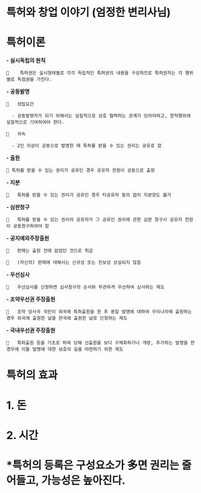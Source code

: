 # **특허와 창업 이야기 (엄정한 변리사님)**

# 특허이론

  **-	실시독립의 원칙**

    	 특허권은 실시형태별로 각각 독립적인 특허권의 내용을 구성하므로 특허권자는 각 행위별로 독점권을 가진다.

  **-	공동발명**

    	성립요건

      -	공동발명자가 되기 위해서는 실질적으로 상호 협력하는 관계가 있어야하고, 창작행위에 실질적으로 기여하여야 한다.

    	귀속

      -	2인 이상이 공동으로 발명한 때 특허를 받을 수 있는 권리는 공유로 함

  **-	출원**

     특허를 받을 수 있는 권리가 공유인 경우 공유자 전원이 공동으로 출원

  **-	지분**

    	특허를 받을 수 있는 권리가 공유인 경우 타공유자 동의 없이 지분양도 불가

  **-	심판청구**

    	특허를 받을 수 있는 권리의 공유자가 그 공유인 권리에 관한 심판 청구시 공유자 전원이 공동청구하여야 함

  **-	공지예외주장출원**

    	판매는 출원 전에 없었던 것으로 취급

    	(자신의) 판매에 대해서는 신규성 또는 진보성 상실되지 않음

  **-	우선심사**
  
    	우선심사를 신청하면 심사청구의 순서와 무관하게 우선하여 심사하는 제도

  **-	조약우선권 주장출원**
    
    	조약 당사국 국민이 외국에 특허출원을 한 후 동일 발명에 대하여 우리나라에 출원하는 경우 외국에 출원한 날을 한국에 출원한 날로 인정하는 제도

  **-	국내우선권 주장출원**
    
    	특허출원 등을 기초로 하여 당해 선출원을 보다 구체화하거나 개량, 추가하는 발명을 한경우에 이들 발명에 대한 보호의 길을 마련하기 위한 제도

  # **특허의 효과**

  # 1.	돈

  # 2.	시간

   # *특허의 등록은 구성요소가 多면 권리는 줄어들고, 가능성은 높아진다.
